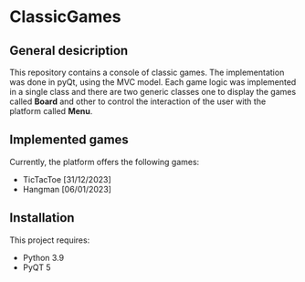 # ClassicGames
## General desicription 
This repository contains a console of classic games. The implementation was done in pyQt,
using the MVC model. Each game logic was implemented in a single class and there are two 
generic classes one to display the games called **Board** and other to control the interaction
of the user with the platform called **Menu**.

## Implemented games
Currently, the platform offers the following games:

 - TicTacToe [31/12/2023]
 - Hangman [06/01/2023]

## Installation 

This project requires:
- Python 3.9
- PyQT 5

